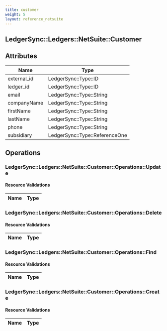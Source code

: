 ```yaml
---
title: customer
weight: 5
layout: reference_netsuite
---
```


## LedgerSync::Ledgers::NetSuite::Customer

## Attributes

| Name | Type |
| ---- | ---- |
| external_id | LedgerSync::Type::ID |
| ledger_id | LedgerSync::Type::ID |
| email | LedgerSync::Type::String |
| companyName | LedgerSync::Type::String |
| firstName | LedgerSync::Type::String |
| lastName | LedgerSync::Type::String |
| phone | LedgerSync::Type::String |
| subsidiary | LedgerSync::Type::ReferenceOne |


## Operations

### LedgerSync::Ledgers::NetSuite::Customer::Operations::Update

#### Resource Validations

| Name | Type |
| ---- | ---- |
### LedgerSync::Ledgers::NetSuite::Customer::Operations::Delete

#### Resource Validations

| Name | Type |
| ---- | ---- |
### LedgerSync::Ledgers::NetSuite::Customer::Operations::Find

#### Resource Validations

| Name | Type |
| ---- | ---- |
### LedgerSync::Ledgers::NetSuite::Customer::Operations::Create

#### Resource Validations

| Name | Type |
| ---- | ---- |
